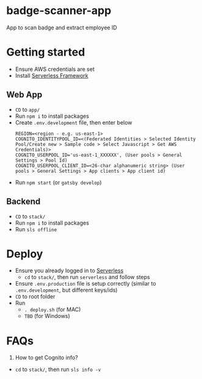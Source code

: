 # badge-scanner-app
App to scan badge and extract employee ID

# Getting started
- Ensure AWS credentials are set
- Install [Serverless Framework](https://serverless.com/)

## Web App
- `CD` to `app/`
- Run `npm i` to install packages
- Create `.env.development` file, then enter below
  ```
  REGION=<region - e.g. us-east-1>
  COGNITO_IDENTITYPOOL_ID=<(Federated Identities > Selected Identity Pool/Create new > Sample code > Select Javascript > Get AWS Credentials)>
  COGNITO_USERPOOL_ID='us-east-1_XXXXXX', (User pools > General Settings > Pool Id)
  COGNITO_USERPOOL_CLIENT_ID=<26-char alphanumeric string> (User pools > General Settings > App clients > App client id)
  ```
- Run `npm start` (or `gatsby develop`)

## Backend
- `CD` to `stack/`
- Run `npm i` to install packages
- Run `sls offline`

# Deploy
- Ensure you already logged in to [Serverless](https://dashboard.serverless.com/)
  - `cd` to `stack/`, then run `serverless` and follow steps
- Ensure `.env.production` file is setup correctly (similar to `.env.development`, but different keys/ids)
- `CD` to root folder
- Run
  - `. deploy.sh` (for MAC)
  - `TBD` (for Windows) 

# FAQs
1. How to get Cognito info?
  - `cd` to `stack/`, then run `sls info -v`
